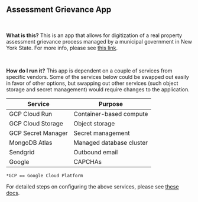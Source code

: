 ## Assessment Grievance App

<br>

**What is this?** This is an app that allows for digitization of a real property assessment grievance process managed by a municipal government in New York State. For more info, please see [this link](https://derek-baker.github.io/).

<br>

**How do I run it?** This app is dependent on a couple of services from specific vendors. Some of the services below could be swapped out easily in favor of other options, but swapping out other services (such object storage and secret management) would require changes to the application. 


| Service            | Purpose                  |
|--------------------|--------------------------|
| GCP Cloud Run      | Container-based compute  |
| GCP Cloud Storage  | Object storage           |
| GCP Secret Manager | Secret management        |
| MongoDB Atlas      | Managed database cluster |
| Sendgrid           | Outbound email           |
| Google             | CAPCHAs                  |

`*GCP == Google Cloud Platform`

For detailed steps on configuring the above services, please see [these docs](./src/_Docs/setup.md).

<br>
